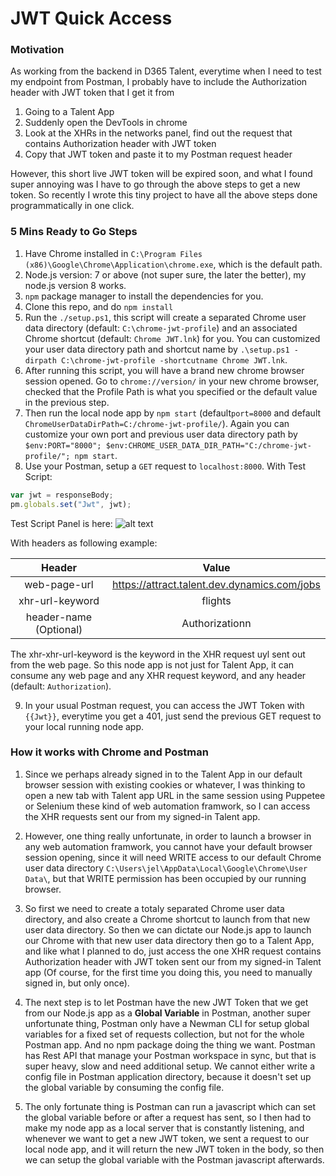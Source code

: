 # JWT Quick Access
### Motivation
As working from the backend in D365 Talent, everytime when I need to test my endpoint from Postman, I probably have to include the Authorization header with JWT token that I get it from 
1. Going to a Talent App
2. Suddenly open the DevTools in chrome
3. Look at the XHRs in the networks panel, find out the request that contains Authorization header with JWT token
4. Copy that JWT token and paste it to my Postman request header

However, this short live JWT token will be expired soon, and what I found super annoying was I have to go through the above steps to get a new token. So recently I wrote this tiny project to have all the above steps done programmatically in one click.

### 5 Mins Ready to Go Steps 
1. Have Chrome installed in ``C:\Program Files (x86)\Google\Chrome\Application\chrome.exe``, which is the default path.
2. Node.js version: 7 or above (not super sure, the later the better), my node.js version 8 works.
3. ``npm`` package manager to install the dependencies for you. 
4. Clone this repo, and do ``npm install``
5. Run the ``./setup.ps1``, this script will create a separated Chrome user data directory (default: ``C:\chrome-jwt-profile``) and an associated Chrome shortcut (default: ``Chrome JWT.lnk``) for you. You can customized your user data directory path and shortcut name by ``.\setup.ps1 -dirpath C:\chrome-jwt-profile -shortcutname Chrome JWT.lnk``.
6. After running this script, you will have a brand new chrome browser session opened. Go to ``chrome://version/`` in your new chrome browser, checked that the Profile Path is what you specified or the default value in the previous step.
7. Then run the local node app by ``npm start`` (default``port=8000`` and default ``ChromeUserDataDirPath=C:/chrome-jwt-profile/``). Again you can customize your own port and previous user data directory path by ``$env:PORT="8000"; $env:CHROME_USER_DATA_DIR_PATH="C:/chrome-jwt-profile/"; npm start``.
8. Use your Postman, setup a ``GET`` request to ``localhost:8000``.
With Test Script:
```js
var jwt = responseBody;
pm.globals.set("Jwt", jwt);
```
Test Script Panel is here:
![alt text](https://s3.amazonaws.com/postman-static-getpostman-com/postman-docs/WS-randomPmTest.png)

With headers as following example:

| Header                    | Value                                         |
|:-------------------------:|:---------------------------------------------:|
| web-page-url              |  https://attract.talent.dev.dynamics.com/jobs |
| xhr-url-keyword           |  flights                                      |
| header-name (Optional)    |  Authorizationn                               |

The xhr-xhr-url-keyword is the keyword in the XHR request uyl sent out from the web page. So this node app is not just for Talent App, it can consume any web page and any XHR request keyword, and any header (default: ``Authorization``).

9. In your usual Postman request, you can access the JWT Token with ``{{Jwt}}``, everytime you get a 401, just send the previous GET request to your local running node app.

### How it works with Chrome and Postman
1. Since we perhaps already signed in to the Talent App in our default browser session with existing cookies or whatever, I was thinking to open a new tab with Talent app URL in the same session using Puppetee or Selenium these kind of web automation framwork, so I can access the XHR requests sent our from my signed-in Talent app.

2. However, one thing really unfortunate, in order to launch a browser in any web automation framwork, you cannot have your default browser session opening, since it will need WRITE access to our default Chrome user data directory ``C:\Users\jel\AppData\Local\Google\Chrome\User Data\``, but that WRITE permission has been occupied by our running browser.

3. So first we need to create a totaly separated Chrome user data directory, and also create a Chrome shortcut to launch from that new user data directory. So then we can dictate our Node.js app to launch our Chrome with that new user data directory then go to a Talent App, and like what I planned to do, just access the one XHR request contains Authorization header with JWT token sent our from my signed-in Talent app (Of course, for the first time you doing this, you need to manually signed in, but only once).

4. The next step is to let Postman have the new JWT Token that we get from our Node.js app as a **Global Variable** in Postman, another super unfortunate thing, Postman only have a Newman CLI for setup global variables for a fixed set of requests collection, but not for the whole Postman app. And no npm package doing the thing we want. Postman has Rest API that manage your Postman workspace in sync, but that is super heavy, slow and need additional setup. We cannot either write a config file in Postman application directory, because it doesn't set up the global variable by consuming the config file. 

5. The only fortunate thing is Postman can run a javascript which can set the global variable before or after a request has sent, so I then had to make my node app as a local server that is constantly listening, and whenever we want to get a new JWT token, we sent a request to our local node app, and it will return the new JWT token in the body, so then we can setup the global variable with the Postman javascript afterwards.

